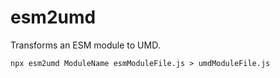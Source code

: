 esm2umd
=======

Transforms an ESM module to UMD.

```
npx esm2umd ModuleName esmModuleFile.js > umdModuleFile.js
```
